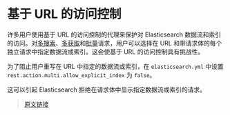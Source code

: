 # 基于 URL 的访问控制

许多用户使用基于 URL 的访问控制的代理来保护对 Elasticsearch 数据流和索引的访问。对[多搜索](/rest_apis/search_apis/multi_search)、[多获取](/rest_apis/document_apis/multi_get)和[批量](/rest_apis/document_apis/bulk)请求，用户可以选择在 URL 和带请求体的每个独立请求中指定数据流或索引。这会使基于 URL 的访问控制具有挑战性。

为了阻止用户重写在 URL 中指定的数据流或索引，在 `elasticsearch.yml` 中设置 `rest.action.multi.allow_explicit_index` 为 `false`。

这可以引起 Elasticsearch 拒绝在请求体中显示指定数据流或索引的请求。

> [原文链接](https://www.elastic.co/guide/en/elasticsearch/reference/current/url-access-control.html)
